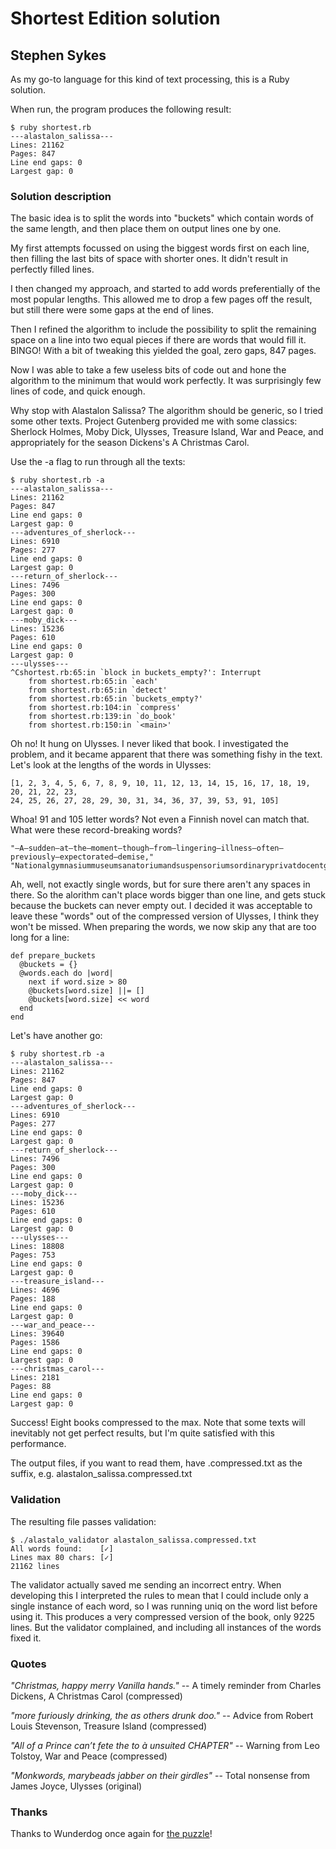 # Shortest Edition solution

## Stephen Sykes

As my go-to language for this kind of text processing, this is a Ruby solution.

When run, the program produces the following result:

    $ ruby shortest.rb
    ---alastalon_salissa---
    Lines: 21162
    Pages: 847
    Line end gaps: 0
    Largest gap: 0

### Solution description

The basic idea is to split the words into "buckets" which contain words of the same length, and then place
them on output lines one by one.

My first attempts focussed on using the biggest words first on each line, then filling the last
bits of space with shorter ones. It didn't result in perfectly filled lines.

I then changed my approach, and started to add words preferentially of the most popular lengths. This allowed
me to drop a few pages off the result, but still there were some gaps at the end of lines.

Then I refined the algorithm to include the possibility to split the remaining space on a line into two equal pieces 
if there are words that would fill it. BINGO! With a bit of tweaking this yielded the goal, zero gaps, 847 pages.

Now I was able to take a few useless bits of code out and hone the algorithm to the minimum that would work perfectly.
It was surprisingly few lines of code, and quick enough.

Why stop with Alastalon Salissa? The algorithm should be generic, so I tried some other texts. Project Gutenberg provided me
with some classics: Sherlock Holmes, Moby Dick, Ulysses, Treasure Island, War and Peace, and appropriately 
for the season Dickens's A Christmas Carol.

Use the -a flag to run through all the texts:

    $ ruby shortest.rb -a
    ---alastalon_salissa---
    Lines: 21162
    Pages: 847
    Line end gaps: 0
    Largest gap: 0
    ---adventures_of_sherlock---
    Lines: 6910
    Pages: 277
    Line end gaps: 0
    Largest gap: 0
    ---return_of_sherlock---
    Lines: 7496
    Pages: 300
    Line end gaps: 0
    Largest gap: 0
    ---moby_dick---
    Lines: 15236
    Pages: 610
    Line end gaps: 0
    Largest gap: 0
    ---ulysses---
    ^Cshortest.rb:65:in `block in buckets_empty?': Interrupt
    	from shortest.rb:65:in `each'
    	from shortest.rb:65:in `detect'
    	from shortest.rb:65:in `buckets_empty?'
    	from shortest.rb:104:in `compress'
    	from shortest.rb:139:in `do_book'
    	from shortest.rb:150:in `<main>'

Oh no! It hung on Ulysses. I never liked that book. I investigated the problem, and it became apparent that there was something
fishy in the text. Let's look at the lengths of the words in Ulysses:

    [1, 2, 3, 4, 5, 6, 7, 8, 9, 10, 11, 12, 13, 14, 15, 16, 17, 18, 19, 20, 21, 22, 23, 
    24, 25, 26, 27, 28, 29, 30, 31, 34, 36, 37, 39, 53, 91, 105]

Whoa! 91 and 105 letter words? Not even a Finnish novel can match that. What were these record-breaking
words?

    "—A—sudden—at—the—moment—though—from—lingering—illness—often—previously—expectorated—demise,"
    "Nationalgymnasiummuseumsanatoriumandsuspensoriumsordinaryprivatdocentgeneralhistoryspecialprofessordoctor"

Ah, well, not exactly single words, but for sure there aren't any spaces in there. So the alorithm can't place words
bigger than one line, and gets stuck because the buckets can never empty out. I decided it was acceptable to leave
these "words" out of the compressed version of Ulysses, I think they won't be missed. When preparing the words, we
now skip any that are too long for a line:

    def prepare_buckets
      @buckets = {}
      @words.each do |word|
        next if word.size > 80
        @buckets[word.size] ||= []
        @buckets[word.size] << word
      end
    end

Let's have another go:

    $ ruby shortest.rb -a
    ---alastalon_salissa---
    Lines: 21162
    Pages: 847
    Line end gaps: 0
    Largest gap: 0
    ---adventures_of_sherlock---
    Lines: 6910
    Pages: 277
    Line end gaps: 0
    Largest gap: 0
    ---return_of_sherlock---
    Lines: 7496
    Pages: 300
    Line end gaps: 0
    Largest gap: 0
    ---moby_dick---
    Lines: 15236
    Pages: 610
    Line end gaps: 0
    Largest gap: 0
    ---ulysses---
    Lines: 18808
    Pages: 753
    Line end gaps: 0
    Largest gap: 0
    ---treasure_island---
    Lines: 4696
    Pages: 188
    Line end gaps: 0
    Largest gap: 0
    ---war_and_peace---
    Lines: 39640
    Pages: 1586
    Line end gaps: 0
    Largest gap: 0
    ---christmas_carol---
    Lines: 2181
    Pages: 88
    Line end gaps: 0
    Largest gap: 0

Success! Eight books compressed to the max. Note that some texts will inevitably not get perfect results, but
I'm quite satisfied with this performance.

The output files, if you want to read them, have .compressed.txt as the suffix,
e.g. alastalon_salissa.compressed.txt

### Validation

The resulting file passes validation:

    $ ./alastalo_validator alastalon_salissa.compressed.txt
    All words found:    [✓]
    Lines max 80 chars: [✓]
    21162 lines

The validator actually saved me sending an incorrect entry. When developing this I interpreted the rules to mean
that I could include only a single instance of each word, so I was running uniq on the word list before using it. This 
produces a very compressed version of the book, only 9225 lines. But the validator complained, and including all instances
of the words fixed it.

### Quotes

*"Christmas, happy merry Vanilla hands."* -- A timely reminder from Charles Dickens, A Christmas Carol (compressed)

*"more furiously drinking, the as others drunk doo."* -- Advice from Robert Louis Stevenson, Treasure Island (compressed)

*"All of a Prince can’t fete the to à unsuited CHAPTER"* -- Warning from Leo Tolstoy, War and Peace (compressed)

*"Monkwords, marybeads jabber on their girdles"* -- Total nonsense from James Joyce, Ulysses (original)

### Thanks

Thanks to Wunderdog once again for [the puzzle](https://wunder.dog/the-shortest-edition)!
